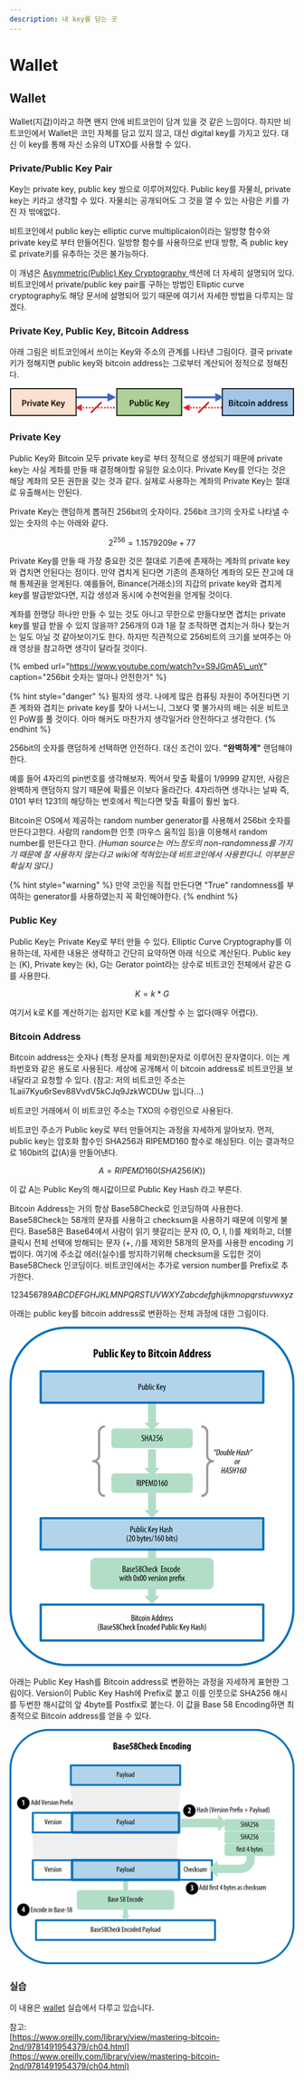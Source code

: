 ```yaml
---
description: 내 key를 담는 곳
---
```


# Wallet

## Wallet

Wallet\(지갑\)이라고 하면 왠지 안에 비트코인이 담겨 있을 것 같은 느낌이다. 하지만 비트코인에서 Wallet은 코인 자체를 담고 있지 않고, 대신 digital key를 가지고 있다. 대신 이 key를 통해 자신 소유의 UTXO를 사용할 수 있다.

### Private/Public Key Pair

Key는 private key, public key 쌍으로 이루어져있다. Public key를 자물쇠, private key는 키라고 생각할 수 있다. 자물쇠는 공개되어도 그 것을 열 수 있는 사람은 키를 가진 자 밖에없다.

비트코인에서 public key는 elliptic curve multiplicaion이라는 일방향 함수와 private key로 부터 만들어진다. 일방향 함수를 사용하므로 반대 방향, 즉 public key로 private키를 유추하는 것은 불가능하다.  

이 개념은 [Asymmetric\(Public\) Key Cryptography ](../common-algorithms/cryptography.md#asymmetric-public-key-cryptography)섹션에 더 자세히 설명되어 있다. 비트코인에서 private/public key pair를 구하는 방법인 Elliptic curve cryptography도 해당 문서에 설명되어 있기 때문에 여기서 자세한 방법을 다루지는 않겠다.

### Private Key, Public Key, Bitcoin Address

아래 그림은 비트코인에서 쓰이는 Key와 주소의 관계를 나타낸 그림이다. 결국 private키가 정해지면 public key와 bitcoin address는 그로부터 계산되어 정적으로 정해진다.

![relation](../.gitbook/assets/image%20%2867%29.png)

### Private Key 

Public Key와 Bitcoin 모두 private key로 부터 정적으로 생성되기 때문에 private key는 사실 계좌를 만들 때 결정해야할 유일한 요소이다. Private Key를 안다는 것은 해당 계좌의 모든 권한을 갖는 것과 같다. 실제로 사용하는 계좌의 Private Key는 절대로 유출해서는 안된다.

Private Key는 랜덤하게 뽑혀진 256bit의 숫자이다. 256bit 크기의 숫자로 나타낼 수 있는 숫자의 수는 아래와 같다.

$$
2^{256} = 1.1579209e+77
$$

 Private Key를 만들 때 가장 중요한 것은 절대로 기존에 존재하는 계좌의 private key와 겹치면 안된다는 점이다. 만약 겹치게 된다면 기존의 존재하던 계좌의 모든 잔고에 대해 통제권을 얻게된다. 예를들어, Binance\(거래소\)의 지갑의 private key와 겹치게 key를 발급받았다면, 지갑 생성과 동시에 수천억원을 얻게될 것이다.

계좌를 한명당 하나만 만들 수 있는 것도 아니고 무한으로 만들다보면 겹치는 private key를 발급 받을 수 있지 않을까? 256개의 0과 1을 잘 조작하면 겹치는거 하나 찾는거는 일도 아닐 것 같아보이기도 한다. 하지만 직관적으로 256비트의 크기를 보여주는 아래 영상을 참고하면 생각이 달라질 것이다.

{% embed url="https://www.youtube.com/watch?v=S9JGmA5\_unY" caption="256bit 숫자는 얼마나 안전한가" %}

{% hint style="danger" %}
필자의 생각. 나에게 많은 컴퓨팅 자원이 주어진다면 기존 계좌와 겹치는 private key를 찾아 나서느니, 그보다 몇 불가사의 배는 쉬운 비트코인 PoW를 풀 것이다. 아마 해커도 마찬가지 생각일거라 안전하다고 생각한다. 
{% endhint %}

256bit의 숫자를 랜덤하게 선택하면 안전하다. 대신 조건이 있다. **"완벽하게"** 랜덤해야한다. 

예를 들어 4자리의 pin번호를 생각해보자. 찍어서 맞출 확률이 1/9999 같지만, 사람은 완벽하게 랜덤하지 않기 때문에 확률은 이보다 올라간다. 4자리하면 생각나는 날짜 즉, 0101 부터 1231의 해당하는 번호에서 찍는다면 맞출 확률이 훨씬 높다.

Bitcoin은 OS에서 제공하는 random number generator를 사용해서 256bit 숫자를 만든다고한다. 사람의 random한 인풋 \(마우스 움직임 등\)을 이용해서 random number를 만든다고 한다. _\(Human source는 어느정도의 non-randomness를 가지기 때문에 잘 사용하지 않는다고 wiki에 적혀있는데 비트코인에서 사용한다니. 이부분은 확실치 않다.\)_

{% hint style="warning" %}
만약 코인을 직접 만든다면 "True" randomness를 부여하는 generator를 사용하였는지 꼭 확인해야한다. 
{% endhint %}



### Public Key

Public Key는 Private Key로 부터 만들 수 있다. Elliptic Curve Cryptography를 이용하는데, 자세한 내용은 생략하고 간단히 요약하면 아래 식으로 계산된다. Public key는 \(K\), Private key는 \(k\), G는 Gerator point라는 상수로 비트코인 전체에서 같은 G를 사용한다.

$$
K = k * G
$$

여기서 k로 K를 계산하기는 쉽지만 K로 k를 계산할 수 는 없다\(매우 어렵다\).

### Bitcoin Address

Bitcoin address는 숫자나 \(특정 문자를 제외한\)문자로 이루어진 문자열이다. 이는 계좌번호와 같은 용도로 사용된다. 세상에 공개해서 이 bitcoin address로 비트코인을 보내달라고 요청할 수 있다. \(참고: 저의 비트코인 주소는 1Laii7Kyu6rSev88VvdV5kCJq9JzkWCDUw 입니다...\)

비트코인 거래에서 이 비트코인 주소는 TXO의 수령인으로 사용된다.

비트코인 주소가 Public key로 부터 만들어지는 과정을 자세하게 알아보자. 먼저, public key는 암호화 함수인 SHA256과 RIPEMD160 함수로 해싱된다. 이는 결과적으로 160bit의 값\(A\)을 만들어낸다.

$$
A = RIPEMD160(SHA256(K))
$$

 이 값 A는 Public Key의 해시값이므로 Public Key Hash 라고 부른다. 

Bitcoin Address는 거의 항상 Base58Check로 인코딩하여 사용한다. Base58Check는 58개의 문자를 사용하고 checksum을 사용하기 때문에 이렇게 불린다. Base58은 Base64에서 사람이 읽기 헷갈리는 문자 \(0, O, I, l\)를 제외하고, 더블 클릭시 전체 선택에 방해되는 문자 \(+, /\)를 제외한 58개의 문자를 사용한 encoding 기법이다. 여기에 주소값 에러\(실수\)를 방지하기위해 checksum을 도입한 것이 Base58Check 인코딩이다. 비트코인에서는 추가로 version number를 Prefix로 추가한다.

$$
123456789ABCDEFGHJKLMNPQRSTUVWXYZabcdefghijkmnopqrstuvwxyz
$$

아래는 public key를 bitcoin address로 변환하는 전체 과정에 대한 그림이다.

![Public key to bitcoin address: conversion of a public key into a bitcoin address](../.gitbook/assets/image%20%2866%29.png)

아래는 Public Key Hash를 Bitcoin address로 변환하는 과정을 자세하게 표현한 그림이다. Version이 Public Key Hash에 Prefix로 붙고 이를 인풋으로 SHA256 해시를 두번한 해시값의 앞 4byte를 Postfix로 붙는다. 이 값을 Base 58 Encoding하면 최종적으로 Bitcoin address를 얻을 수 있다.

![Base58Check encoding: a Base58, versioned, and checksummed format for unambiguously encoding bitcoin data](../.gitbook/assets/image%20%2865%29.png)

### 실습

이 내용은 [wallet](../golang-blockchain/5-wallet.md) 실습에서 다루고 있습니다.





참고:  
[https://www.oreilly.com/library/view/mastering-bitcoin-2nd/9781491954379/ch04.html](https://www.oreilly.com/library/view/mastering-bitcoin-2nd/9781491954379/ch04.html)




